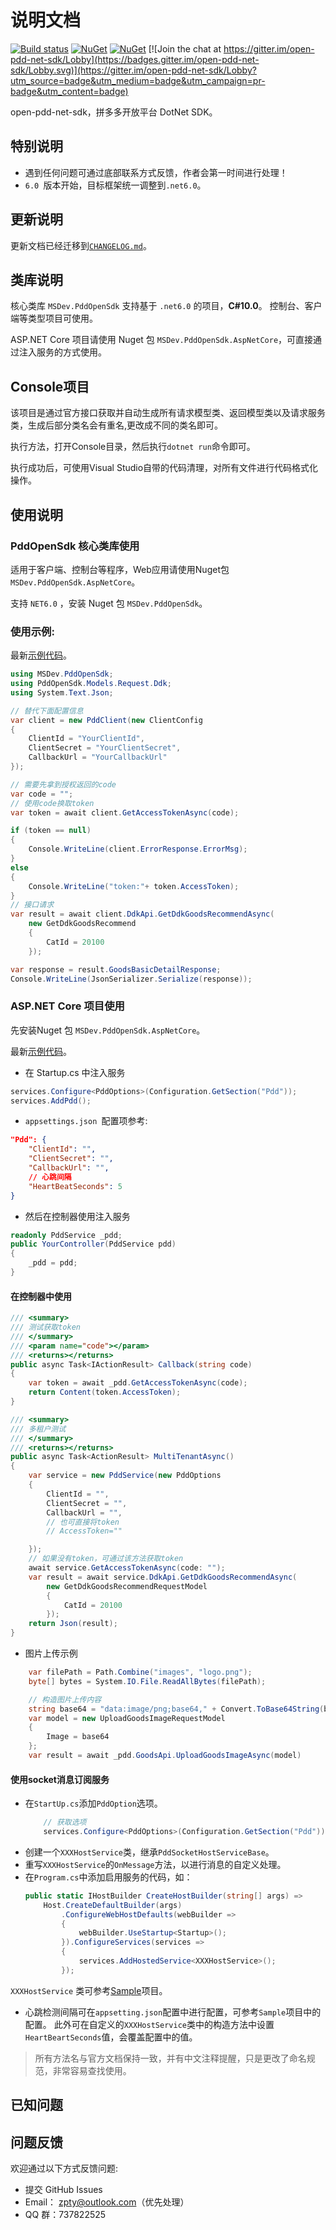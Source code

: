 # 说明文档

[![Build status](https://dev.azure.com/geethinOrg/pdd-open-net-sdk/_apis/build/status/pdd-open-net-sdk-CI)](https://dev.azure.com/msdev-zpty/pdd-open-net-sdk/_build/latest?definitionId=1)
[![NuGet](https://img.shields.io/nuget/v/MSDev.PddOpenSdk.AspNetCore.svg?style=flat-square&label=nuget)](https://www.nuget.org/packages/MSDev.PddOpenSdk.AspNetCore/)
[![NuGet](https://img.shields.io/nuget/dt/MSDev.PddOpenSdk.AspNetCore.svg)](https://www.nuget.org/packages/MSDev.PddOpenSdk.AspNetCore/)
[![Join the chat at https://gitter.im/open-pdd-net-sdk/Lobby](https://badges.gitter.im/open-pdd-net-sdk/Lobby.svg)](https://gitter.im/open-pdd-net-sdk/Lobby?utm_source=badge&utm_medium=badge&utm_campaign=pr-badge&utm_content=badge)

open-pdd-net-sdk，拼多多开放平台 DotNet SDK。

## **特别说明**

- 遇到任何问题可通过底部联系方式反馈，作者会第一时间进行处理！
- `6.0 `版本开始，目标框架统一调整到`.net6.0`。
## 更新说明
更新文档已经迁移到[`CHANGELOG.md`](https://github.com/niltor/open-pdd-net-sdk/blob/v6/docs/CHANGELOG.md)。

## 类库说明

核心类库 `MSDev.PddOpenSdk` 支持基于 `.net6.0` 的项目，**C#10.0**。
控制台、客户端等类型项目可使用。

ASP.NET Core 项目请使用 Nuget 包 `MSDev.PddOpenSdk.AspNetCore`，可直接通过注入服务的方式使用。

## Console项目

该项目是通过官方接口获取并自动生成所有请求模型类、返回模型类以及请求服务类，生成后部分类名会有重名,更改成不同的类名即可。

执行方法，打开Console目录，然后执行`dotnet run`命令即可。

执行成功后，可使用Visual Studio自带的代码清理，对所有文件进行代码格式化操作。

## 使用说明

### PddOpenSdk 核心类库使用

适用于客户端、控制台等程序，Web应用请使用Nuget包 `MSDev.PddOpenSdk.AspNetCore`。

支持 `NET6.0` ，安装 Nuget 包 `MSDev.PddOpenSdk`。

### 使用示例:
最新[示例代码](https://github.com/niltor/open-pdd-net-sdk/tree/v6/src/ConsoleSample)。
```csharp
using MSDev.PddOpenSdk;
using PddOpenSdk.Models.Request.Ddk;
using System.Text.Json;

// 替代下面配置信息
var client = new PddClient(new ClientConfig
{
    ClientId = "YourClientId",
    ClientSecret = "YourClientSecret",
    CallbackUrl = "YourCallbackUrl"
});

// 需要先拿到授权返回的code
var code = "";
// 使用code换取token
var token = await client.GetAccessTokenAsync(code);

if (token == null)
{
    Console.WriteLine(client.ErrorResponse.ErrorMsg);
}
else
{
    Console.WriteLine("token:"+ token.AccessToken); 
}
// 接口请求
var result = await client.DdkApi.GetDdkGoodsRecommendAsync(
    new GetDdkGoodsRecommend
    {
        CatId = 20100
    });

var response = result.GoodsBasicDetailResponse;
Console.WriteLine(JsonSerializer.Serialize(response));

```


### ASP.NET Core 项目使用

先安装Nuget 包 `MSDev.PddOpenSdk.AspNetCore`。

最新[示例代码](https://github.com/niltor/open-pdd-net-sdk/tree/v6/src/Sample)。

- 在 Startup.cs 中注入服务

```csharp
services.Configure<PddOptions>(Configuration.GetSection("Pdd"));
services.AddPdd();
```
- `appsettings.json `配置项参考:
```json
"Pdd": {
    "ClientId": "",
    "ClientSecret": "",
    "CallbackUrl": "",
    // 心跳间隔
    "HeartBeatSeconds": 5
}
```
- 然后在控制器使用注入服务

```csharp
readonly PddService _pdd;
public YourController(PddService pdd)
{
    _pdd = pdd;
}
```

#### 在控制器中使用
```csharp
/// <summary>
/// 测试获取token
/// </summary>
/// <param name="code"></param>
/// <returns></returns>
public async Task<IActionResult> Callback(string code)
{
    var token = await _pdd.GetAccessTokenAsync(code);
    return Content(token.AccessToken);
}

/// <summary>
/// 多租户测试
/// </summary>
/// <returns></returns>
public async Task<ActionResult> MultiTenantAsync()
{
    var service = new PddService(new PddOptions
    {
        ClientId = "",
        ClientSecret = "",
        CallbackUrl = "",
        // 也可直接将token
        // AccessToken=""

    });
    // 如果没有token，可通过该方法获取token
    await service.GetAccessTokenAsync(code: "");
    var result = await service.DdkApi.GetDdkGoodsRecommendAsync(
        new GetDdkGoodsRecommendRequestModel
        {
            CatId = 20100
        });
    return Json(result);
}
```

- 图片上传示例
```csharp
    var filePath = Path.Combine("images", "logo.png");
    byte[] bytes = System.IO.File.ReadAllBytes(filePath);

    // 构造图片上传内容
    string base64 = "data:image/png;base64," + Convert.ToBase64String(bytes);
    var model = new UploadGoodsImageRequestModel
    {
        Image = base64
    };
    var result = await _pdd.GoodsApi.UploadGoodsImageAsync(model)
```

#### 使用socket消息订阅服务

- 在`StartUp.cs`添加`PddOption`选项。
    ```csharp
        // 获取选项
        services.Configure<PddOptions>(Configuration.GetSection("Pdd"));
    ```
- 创建一个`XXXHostService`类，继承`PddSocketHostServiceBase`。
- 重写`XXXHostService`的`OnMessage`方法，以进行消息的自定义处理。
- 在`Program.cs`中添加启用服务的代码，如：
    ```csharp
    public static IHostBuilder CreateHostBuilder(string[] args) =>
        Host.CreateDefaultBuilder(args)
            .ConfigureWebHostDefaults(webBuilder =>
            {
                webBuilder.UseStartup<Startup>();
            }).ConfigureServices(services =>
            {
                services.AddHostedService<XXXHostService>();
            });
    ```

`XXXHostService` 类可参考[Sample](https://github.com/niltor/open-pdd-net-sdk/tree/v6/src/Sample/MyHostService.cs)项目。

- 心跳检测间隔可在`appsetting.json`配置中进行配置，可参考`Sample`项目中的配置。
此外可在自定义的`XXXHostService`类中的构造方法中设置`HeartBeartSeconds`值，会覆盖配置中的值。


> 所有方法名与官方文档保持一致，并有中文注释提醒，只是更改了命名规范，非常容易查找使用。

## 已知问题

## 问题反馈

欢迎通过以下方式反馈问题:

- 提交 GitHub Issues
- Email： zpty@outlook.com（优先处理）
- QQ 群：737822525

